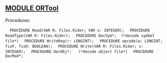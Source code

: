 
## [MODULE ORTool](https://github.com/io-core/Build/blob/main/ORTool.Mod)

Procedures:

[](https://github.com/io-core/Build/blob/main/ORTool.Mod#L14) `  PROCEDURE Read(VAR R: Files.Rider; VAR x: INTEGER);`
[](https://github.com/io-core/Build/blob/main/ORTool.Mod#L20) `  PROCEDURE ReadType(VAR R: Files.Rider);`
[](https://github.com/io-core/Build/blob/main/ORTool.Mod#L70) `  PROCEDURE DecSym*;  (*decode symbol file*)`
[](https://github.com/io-core/Build/blob/main/ORTool.Mod#L111) `  PROCEDURE WriteReg(r: LONGINT);`
[](https://github.com/io-core/Build/blob/main/ORTool.Mod#L120) `  PROCEDURE opcode(w: LONGINT; fixP, fixD: BOOLEAN);`
[](https://github.com/io-core/Build/blob/main/ORTool.Mod#L171) `  PROCEDURE Write(VAR R: Files.Rider; x: INTEGER);`
[](https://github.com/io-core/Build/blob/main/ORTool.Mod#L175) `  PROCEDURE DecObj*;   (*decode object file*)`
[](https://github.com/io-core/Build/blob/main/ORTool.Mod#L273) `  PROCEDURE DecMod*;`

